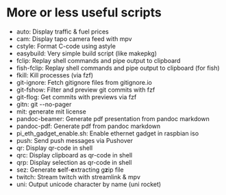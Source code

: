 More or less useful scripts
===========================

* auto: Display traffic & fuel prices
* cam: Display tapo camera feed with mpv
* cstyle: Format C-code using astyle
* easybuild: Very simple build script (like makepkg)
* fclip: Replay shell commands and pipe output to clipboard
* fish-fclip: Replay shell commands and pipe output to clipboard (for fish)
* fkill: Kill processes (via fzf)
* git-ignore: Fetch gitignore files from gitignore.io
* git-fshow: Filter and preview git commits with fzf
* git-flog: Get commits with previews via fzf
* gitn: git --no-pager
* mit: generate mit license
* pandoc-beamer: Generate pdf presentation from pandoc markdown
* pandoc-pdf: Generate pdf from pandoc markdown
* pi_eth_gadget_enable.sh: Enable ethernet gadget in raspbian iso
* push: Send push messages via Pushover
* qr: Display qr-code in shell
* qrc: Display clipboard as qr-code in shell
* qrp: Display selection as qr-code in shell
* sez: Generate **s**elf-**e**xtracting g**z**ip file
* twitch: Stream twitch with streamlink & mpv
* uni: Output unicode character by name (uni rocket)
